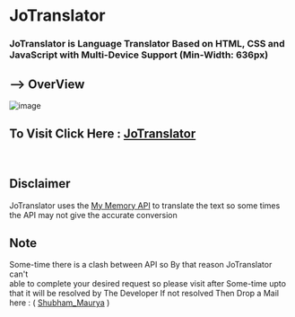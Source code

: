 # JoTranslator
### JoTranslator is Language Translator Based on HTML, CSS and JavaScript with Multi-Device Support (Min-Width: 636px)


## --> OverView

![image](https://user-images.githubusercontent.com/65014926/194761681-732b9928-498b-4b77-b1c2-fe7be591b5e0.png)



## To Visit Click Here : <a href = "https://shubham996633.github.io/JoTranslator/">JoTranslator</a>
<br>

## Disclaimer   
   JoTranslator uses the <a href = "https://mymemory.translated.net/doc/spec.php">My Memory API</a> to translate the text so some times the API may not give the accurate conversion
   

   



## Note
 
Some-time there is a clash between API so By that reason JoTranslator can't  
able to complete your desired request so please visit after Some-time upto that it will be resolved by The Developer
If not resolved Then Drop a Mail here : ( <a href = "mailto:shubhammaurya996633+work@gmail.com"> Shubham_Maurya</a> )
